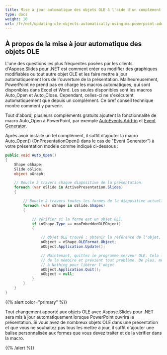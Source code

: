 ```yaml
---  
title: Mise à jour automatique des objets OLE à l'aide d'un complément MS PowerPoint  
type: docs  
weight: 10  
url: /fr/net/updating-ole-objects-automatically-using-ms-powerpoint-add-in/  
---  
```


## **À propos de la mise à jour automatique des objets OLE**  
L'une des questions les plus fréquentes posées par les clients d'Aspose.Slides pour .NET est comment créer ou modifier des graphiques modifiables ou tout autre objet OLE et les faire mettre à jour automatiquement lors de l'ouverture de la présentation. Malheureusement, PowerPoint ne prend pas en charge les macros automatiques, qui sont disponibles dans Excel et Word. Les seules disponibles sont les macros Auto_Open et Auto_Close. Cependant, celles-ci ne s'exécutent automatiquement que depuis un complément. Ce bref conseil technique montre comment y parvenir.  

Tout d'abord, plusieurs compléments gratuits ajoutent la fonctionnalité de macro Auto_Open à PowerPoint, par exemple [AutoEvents Add-in](http://skp.mvps.org/autoevents.htm) et [Event Generator](https://www.officeoneonline.com/eventgen/eventgen.html).  

Après avoir installé un tel complément, il suffit d'ajouter la macro Auto_Open() (OnPresentationOpen() dans le cas de "Event Generator") à votre présentation modèle comme indiqué ci-dessous :  

```c#  
public void Auto_Open()  
{  
    Shape oShape;  
    Slide oSlide;  
    object oGraph;  

    // Boucle à travers chaque diapositive de la présentation.  
    foreach (var oSlide in ActivePresentation.Slides)  
    {  

        // Boucle à travers toutes les formes de la diapositive actuelle.  
        foreach (var oShape in oSlide.Shapes)  
        {  

            // Vérifier si la forme est un objet OLE.  
            if (oShape.Type == msoEmbeddedOLEObject)  
            {  

                // Objet OLE trouvé ; obtenir la référence de l'objet, puis mettre à jour.  
                oObject = oShape.OLEFormat.Object;  
                oObject.Application.Update();  

                // Maintenant, quittez le programme serveur OLE. Cela libère  
                // de la mémoire et prévient tout problème. De plus, mettez oObject égal  
                // à Nothing pour libérer l'objet.  
                oObject.Application.Quit();  
                oObject = null;  
            }  
        }  
    }  
}  
```  

{{% alert color="primary" %}}  

Tout changement apporté aux objets OLE avec Aspose.Slides pour .NET sera mis à jour automatiquement lorsque PowerPoint ouvrira la présentation. Si vous avez de nombreux objets OLE dans une présentation et que vous ne souhaitez pas tous les mettre à jour, il suffit d'ajouter une balise personnalisée aux formes que vous devez traiter et de la vérifier dans la macro.  

{{% /alert %}}  